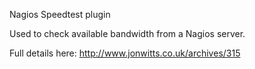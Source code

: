 Nagios Speedtest plugin

Used to check available bandwidth from a Nagios server.

Full details here: http://www.jonwitts.co.uk/archives/315
